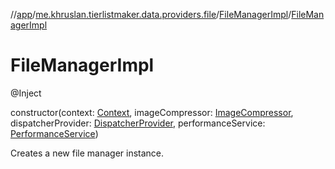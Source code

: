 //[app](../../../index.md)/[me.khruslan.tierlistmaker.data.providers.file](../index.md)/[FileManagerImpl](index.md)/[FileManagerImpl](-file-manager-impl.md)

# FileManagerImpl

@Inject 

constructor(context: [Context](https://developer.android.com/reference/kotlin/android/content/Context.html), imageCompressor: [ImageCompressor](../-image-compressor/index.md), dispatcherProvider: [DispatcherProvider](../../me.khruslan.tierlistmaker.data.providers.dispatchers/-dispatcher-provider/index.md), performanceService: [PerformanceService](../../me.khruslan.tierlistmaker.util.performance/-performance-service/index.md))

Creates a new file manager instance.
